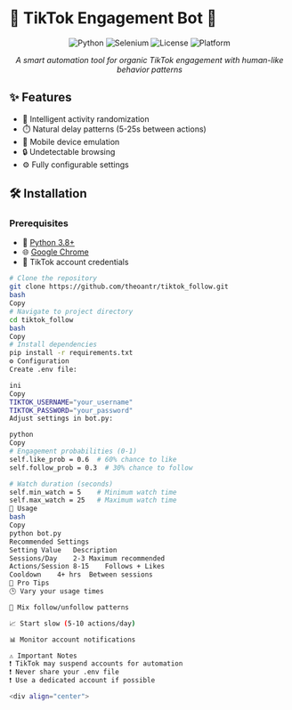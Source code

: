 # 🚀 TikTok Engagement Bot 🤖

<div align="center">
  
![Python](https://img.shields.io/badge/Python-3.8%2B-blue?logo=python)
![Selenium](https://img.shields.io/badge/Selenium-4.0%2B-green?logo=selenium)
![License](https://img.shields.io/badge/License-MIT-red)
![Platform](https://img.shields.io/badge/Platform-Windows%20%7C%20Linux-lightgrey)

*A smart automation tool for organic TikTok engagement with human-like behavior patterns*

</div>

## ✨ Features
- 🧠 Intelligent activity randomization
- ⏱️ Natural delay patterns (5-25s between actions)
- 📱 Mobile device emulation
- 🔒 Undetectable browsing
- ⚙️ Fully configurable settings

## 🛠 Installation

### Prerequisites
- 🐍 [Python 3.8+](https://www.python.org/downloads/)
- 🌐 [Google Chrome](https://www.google.com/chrome/)
- 🔑 TikTok account credentials

```bash
# Clone the repository
git clone https://github.com/theoantr/tiktok_follow.git
bash
Copy
# Navigate to project directory
cd tiktok_follow
bash
Copy
# Install dependencies
pip install -r requirements.txt
⚙️ Configuration
Create .env file:

ini
Copy
TIKTOK_USERNAME="your_username"
TIKTOK_PASSWORD="your_password"
Adjust settings in bot.py:

python
Copy
# Engagement probabilities (0-1)
self.like_prob = 0.6  # 60% chance to like
self.follow_prob = 0.3  # 30% chance to follow

# Watch duration (seconds)
self.min_watch = 5    # Minimum watch time
self.max_watch = 25   # Maximum watch time
🚀 Usage
bash
Copy
python bot.py
Recommended Settings
Setting	Value	Description
Sessions/Day	2-3	Maximum recommended
Actions/Session	8-15	Follows + Likes
Cooldown	4+ hrs	Between sessions
🌟 Pro Tips
🕒 Vary your usage times

🔄 Mix follow/unfollow patterns

📈 Start slow (5-10 actions/day)

📊 Monitor account notifications

⚠️ Important Notes
❗ TikTok may suspend accounts for automation
❗ Never share your .env file
❗ Use a dedicated account if possible

<div align="center">
